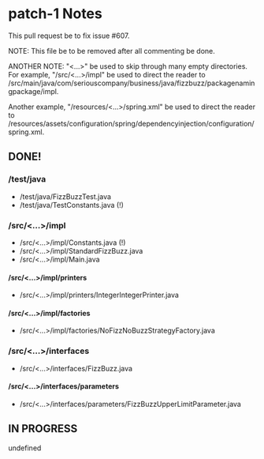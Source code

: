 # patch-1 Notes

This pull request be to fix issue #607.

NOTE: This file be to be removed after all commenting be done.


ANOTHER NOTE: "<...>" be used to skip through many empty directories.
For example, "/src/<...>/impl" be used to direct the reader to
/src/main/java/com/seriouscompany/business/java/fizzbuzz/packagenamingpackage/impl.

Another example, "/resources/<...>/spring.xml" be used to direct the reader to
/resources/assets/configuration/spring/dependencyinjection/configuration/spring.xml.

## DONE!

### /test/java

- /test/java/FizzBuzzTest.java
- /test/java/TestConstants.java (!)

### /src/<...>/impl

- /src/<...>/impl/Constants.java (!)
- /src/<...>/impl/StandardFizzBuzz.java
- /src/<...>/impl/Main.java

#### /src/<...>/impl/printers

- /src/<...>/impl/printers/IntegerIntegerPrinter.java

#### /src/<...>/impl/factories

- /src/<...>/impl/factories/NoFizzNoBuzzStrategyFactory.java

### /src/<...>/interfaces

- /src/<...>/interfaces/FizzBuzz.java

#### /src/<...>/interfaces/parameters

- /src/<...>/interfaces/parameters/FizzBuzzUpperLimitParameter.java

## IN PROGRESS

undefined

